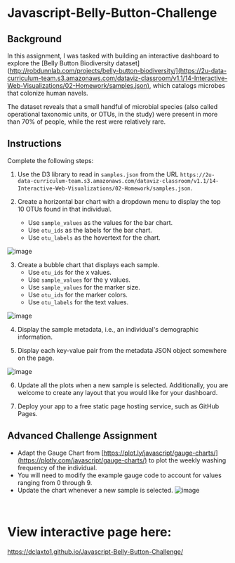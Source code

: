 # Javascript-Belly-Button-Challenge     
## Background 
In this assignment, I was tasked with building an interactive dashboard to explore the [Belly Button Biodiversity dataset](http://robdunnlab.com/projects/belly-button-biodiversity/](https://2u-data-curriculum-team.s3.amazonaws.com/dataviz-classroom/v1.1/14-Interactive-Web-Visualizations/02-Homework/samples.json), which catalogs microbes that colonize human navels.

The dataset reveals that a small handful of microbial species (also called operational taxonomic units, or OTUs, in the study) were present in more than 70% of people, while the rest were relatively rare.
## Instructions
Complete the following steps:
 
 1. Use the D3 library to read in `samples.json` from the URL `https://2u-data-curriculum-team.s3.amazonaws.com/dataviz-classroom/v1.1/14-Interactive-Web-Visualizations/02-Homework/samples.json`.

 2. Create a horizontal bar chart with a dropdown menu to display the top 10 OTUs found in that individual.
    * Use `sample_values` as the values for the bar chart.
    * Use `otu_ids` as the labels for the bar chart.
    * Use `otu_labels` as the hovertext for the chart.
    
  ![image](https://github.com/dclaxto1/Javascript-Belly-Button-Challenge/assets/128431134/ef16cc58-3d0c-4e16-9c63-6eaf4f921a7a)


 3. Create a bubble chart that displays each sample.
    * Use `otu_ids` for the x values.
    * Use `sample_values` for the y values.
    * Use `sample_values` for the marker size.
    * Use `otu_ids` for the marker colors.
    * Use `otu_labels` for the text values.
    
  ![image](https://github.com/dclaxto1/Javascript-Belly-Button-Challenge/assets/128431134/e1a5f9ea-df17-4949-acbf-2f67d1854596)


  4. Display the sample metadata, i.e., an individual's demographic information.

  5. Display each key-value pair from the metadata JSON object somewhere on the page.
  
   ![image](https://github.com/dclaxto1/Javascript-Belly-Button-Challenge/assets/128431134/1345c3b7-2e40-417f-954d-bf1609243b33)


  6. Update all the plots when a new sample is selected. Additionally, you are welcome to create any layout that you would like for your dashboard.

  7. Deploy your app to a free static page hosting service, such as GitHub Pages.
  
## Advanced Challenge Assignment
 * Adapt the Gauge Chart from [https://plot.ly/javascript/gauge-charts/](https://plotly.com/javascript/gauge-charts/) to plot the weekly washing frequency of the individual.
 * You will need to modify the example gauge code to account for values ranging from 0 through 9.
 * Update the chart whenever a new sample is selected.
![image](https://github.com/dclaxto1/Javascript-Belly-Button-Challenge/assets/128431134/6e5772f9-609e-4809-a436-b669ac2a3b18)
 <br />

# View interactive page here:
https://dclaxto1.github.io/Javascript-Belly-Button-Challenge/
